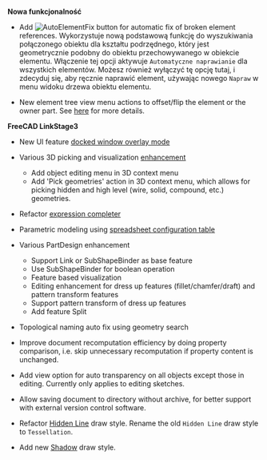 __Nowa funkcjonalność__

* Add ![AutoElementFix](../raw/master/freecad/asm3/Gui/Resources/icons/Assembly_AutoFixElement.svg?sanitize=true) button for automatic fix of broken element references. Wykorzystuje nową podstawową funkcję do wyszukiwania połączonego obiektu dla kształtu podrzędnego, który jest geometrycznie podobny do obiektu przechowywanego w obiekcie elementu. Włączenie tej opcji aktywuje `Automatyczne naprawianie` dla wszystkich elementów. Możesz również wyłączyć tę opcję tutaj, i zdecyduj się, aby ręcznie naprawić element, używając nowego `Napraw` w menu widoku drzewa obiektu elementu.

* New element tree view menu actions to offset/flip the element or the owner part. See [here](Constraints-and-Solvers#user-content-element-actions) for more details.

__FreeCAD LinkStage3__

* New UI feature [docked window overlay mode](https://forum.freecadweb.org/viewtopic.php?f=34&t=45349)

* Various 3D picking and visualization [enhancement](https://forum.freecadweb.org/viewtopic.php?f=17&t=41103)
    * Add object editing menu in 3D context menu
    * Add 'Pick geometries' action in 3D context menu, which allows for picking hidden and high level (wire, solid, compound, etc.) geometries.

* Refactor [expression completer](https://forum.freecadweb.org/viewtopic.php?f=17&t=43412)

* Parametric modeling using [spreadsheet configuration table](https://forum.freecadweb.org/viewtopic.php?f=17&t=42183)

* Various PartDesign enhancement
    * Support Link or SubShapeBinder as base feature
    * Use SubShapeBinder for boolean operation
    * Feature based visualization
    * Editing enhancement for dress up features (fillet/chamfer/draft) and pattern transform features
    * Support pattern transform of dress up features
    * Add feature Split

* Topological naming auto fix using geometry search

* Improve document recomputation efficiency by doing property comparison, i.e. skip unnecessary recomputation if property content is unchanged.

* Add view option for auto transparency on all objects except those in editing. Currently only applies to editing sketches.

* Allow saving document to directory without archive, for better support with external version control software.

* Refactor [Hidden Line](https://forum.freecadweb.org/viewtopic.php?p=393073#p394929) draw style. Rename the old `Hidden Line` draw style to `Tessellation`.

* Add new [Shadow](https://forum.freecadweb.org/viewtopic.php?f=10&t=9663&p=394930#p394930) draw style.
